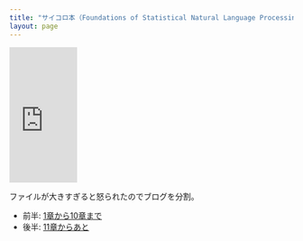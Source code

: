 ```yaml
---
title: "サイコロ本（Foundations of Statistical Natural Language Processing）を読む"
layout: page	
---
```


<iframe style="width:120px;height:240px;" marginwidth="0" marginheight="0" scrolling="no" frameborder="0" src="https://rcm-fe.amazon-adsystem.com/e/cm?ref=qf_sp_asin_til&t=karino203-22&m=amazon&o=9&p=8&l=as1&IS1=1&detail=1&asins=0262133601&bc1=ffffff&lt1=_top&fc1=333333&lc1=0066c0&bg1=ffffff&f=ifr"> </iframe>

ファイルが大きすぎると怒られたのでブログを分割。

- 前半: [1章から10章まで](https://karino2.github.io/2018/11/07/195900.html)
- 後半: [11章からあと](https://karino2.github.io/2018/12/27/164449.html)

